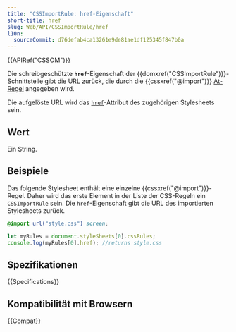 ```yaml
---
title: "CSSImportRule: href-Eigenschaft"
short-title: href
slug: Web/API/CSSImportRule/href
l10n:
  sourceCommit: d76defab4ca13261e9de81ae1df125345f847b0a
---
```


{{APIRef("CSSOM")}}

Die schreibgeschützte **`href`**-Eigenschaft der
{{domxref("CSSImportRule")}}-Schnittstelle gibt die URL zurück, die durch die
{{cssxref("@import")}} [At-Regel](/de/docs/Web/CSS/At-rule) angegeben wird.

Die aufgelöste URL wird das [`href`](/de/docs/Web/HTML/Element/link#href)-Attribut des
zugehörigen Stylesheets sein.

## Wert

Ein String.

## Beispiele

Das folgende Stylesheet enthält eine einzelne {{cssxref("@import")}}-Regel. Daher wird das
erste Element in der Liste der CSS-Regeln ein `CSSImportRule` sein. Die
`href`-Eigenschaft gibt die URL des importierten Stylesheets zurück.

```css
@import url("style.css") screen;
```

```js
let myRules = document.styleSheets[0].cssRules;
console.log(myRules[0].href); //returns style.css
```

## Spezifikationen

{{Specifications}}

## Kompatibilität mit Browsern

{{Compat}}
